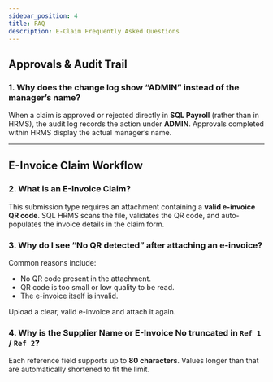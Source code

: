 ```yaml
---
sidebar_position: 4
title: FAQ
description: E-Claim Frequently Asked Questions
---
```


## Approvals & Audit Trail

### 1. Why does the change log show “ADMIN” instead of the manager’s name?

When a claim is approved or rejected directly in **SQL Payroll** (rather than in HRMS), the audit log records the action under **ADMIN**. Approvals completed within HRMS display the actual manager’s name.

---

## E-Invoice Claim Workflow

### 2. What is an E-Invoice Claim?

This submission type requires an attachment containing a **valid e-invoice QR code**. SQL HRMS scans the file, validates the QR code, and auto-populates the invoice details in the claim form.

### 3. Why do I see “No QR detected” after attaching an e-invoice?

Common reasons include:

- No QR code present in the attachment.
- QR code is too small or low quality to be read.
- The e-invoice itself is invalid.

Upload a clear, valid e-invoice and attach it again.

### 4. Why is the Supplier Name or E-Invoice No truncated in `Ref 1` / `Ref 2`?

Each reference field supports up to **80 characters**. Values longer than that are automatically shortened to fit the limit.
